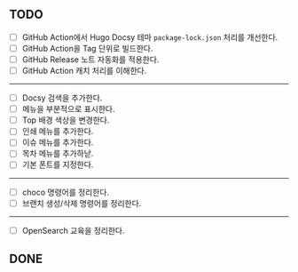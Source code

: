 ## TODO
- [ ] GitHub Action에서 Hugo Docsy 테마 `package-lock.json` 처리를 개선한다.
- [ ] GitHub Action을 Tag 단위로 빌드한다.
- [ ] GitHub Release 노트 자동화를 적용한다.
- [ ] GitHub Action 캐치 처리를 이해한다.
---
- [ ] Docsy 검색을 추가한다.
- [ ] 메뉴을 부분적으로 표시한다.
- [ ] Top 배경 색상을 변경한다.
- [ ] 인쇄 메뉴를 추가한다.
- [ ] 이슈 메뉴를 추가한다.
- [ ] 목차 메뉴를 추가하낟.
- [ ] 기본 폰트를 지정한다. 
---
- [ ] choco 명령어를 정리한다.
- [ ] 브랜치 생성/삭제 명령어를 정리한다.
---
- [ ] OpenSearch 교육을 정리한다.

## DONE

